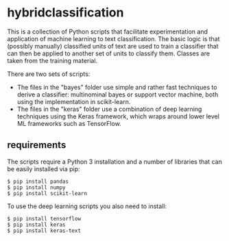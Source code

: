 # hybridclassification

This is a collection of Python scripts that facilitate experimentation and application of machine learning to text classification. The basic logic is that (possibly manually) classified units of text are used to train a classifier that can then be applied to another set of units to classify them. Classes are taken from the training material.

There are two sets of scripts:
* The files in the "bayes" folder use simple and rather fast techniques to derive a classifier: multinominal bayes or support vector machine, both using the implementation in scikit-learn.
* The files in the "keras" folder use a combination of deep learning techniques using the Keras framework, which wraps around lower level ML frameworks such as TensorFlow.

## requirements

The scripts require a Python 3 installation and a number of libraries that can be easily installed via pip:

```
$ pip install pandas
$ pip install numpy
$ pip install scikit-learn
```


To use the deep learning scripts you also need to install:
```
$ pip install tensorflow
$ pip install keras
$ pip install keras-text
```
